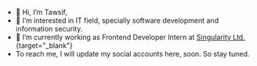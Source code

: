 - 👋 Hi, I’m Tawsif,
- 👀 I’m interested in IT field, specially software development and information security. 
- 🌱 I’m currently working as Frontend Developer Intern at [Singularity Ltd.](https://singularitybd.com/){target="_blank"}
- To reach me, I will update my social accounts here, soon. So stay tuned.

<!---
tawsifahmed/tawsifahmed is a ✨ special ✨ repository because its `README.md` (this file) appears on your GitHub profile.
You can click the Preview link to take a look at your changes.
--->
